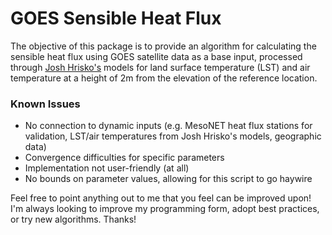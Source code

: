 # GOES Sensible Heat Flux

The objective of this package is to provide an algorithm for calculating the sensible heat flux using GOES satellite data as a base input, processed through [Josh Hrisko's](https://github.com/makerportal) models for land surface temperature (LST) and air temperature at a height of 2m from the elevation of the reference location.

### Known Issues
* No connection to dynamic inputs (e.g. MesoNET heat flux stations for validation, LST/air temperatures from Josh Hrisko's models, geographic data)
* Convergence difficulties for specific parameters
* Implementation not user-friendly (at all)
* No bounds on parameter values, allowing for this script to go haywire

Feel free to point anything out to me that you feel can be improved upon! I'm always looking to improve my programming form, adopt best practices, or try new algorithms. Thanks!